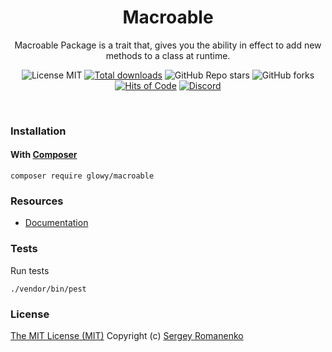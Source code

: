 <h1 align="center">Macroable</h1>
<p align="center">
Macroable Package is a trait that, gives you the ability in effect to add new methods to a class at runtime.
</p>

<p align="center">
<img src="https://img.shields.io/badge/license-MIT-blue.svg?label=License" alt="License MIT"> <a href="https://packagist.org/packages/glowy/macroable"><img src="https://poser.pugx.org/glowy/macroable/downloads" alt="Total downloads"></a> <img alt="GitHub Repo stars" src="https://img.shields.io/github/stars/glowyphp/macroable?label=Stars"> <img alt="GitHub forks" src="https://img.shields.io/github/forks/glowyphp/macroable?label=Forks"> <a href="https://hitsofcode.com"><img alt="Hits of Code" src="https://hitsofcode.com/github/glowyphp/macroable?branch=4.x"></a> <a href="https://discord.gg/ewQkqgfBAc"><img src="https://img.shields.io/discord/423097982498635778.svg?logo=discord&label=Discord%20Chat" alt="Discord"></a>
</p>

<br>

### Installation

#### With [Composer](https://getcomposer.org)

```
composer require glowy/macroable
```

### Resources
* [Documentation](https://awilum.github.io/glowyphp/macroable)


### Tests

Run tests

```
./vendor/bin/pest
```

### License
[The MIT License (MIT)](https://github.com/glowyphp/macroable/blob/master/LICENSE)
Copyright (c) [Sergey Romanenko](https://github.com/Awilum)
